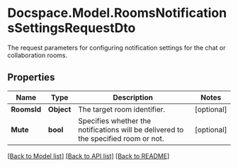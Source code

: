 # Docspace.Model.RoomsNotificationsSettingsRequestDto
The request parameters for configuring notification settings for the chat or collaboration rooms.

## Properties

Name | Type | Description | Notes
------------ | ------------- | ------------- | -------------
**RoomsId** | **Object** | The target room identifier. | [optional] 
**Mute** | **bool** | Specifies whether the notifications will be delivered to the specified room or not. | [optional] 

[[Back to Model list]](../README.md#documentation-for-models) [[Back to API list]](../README.md#documentation-for-api-endpoints) [[Back to README]](../README.md)

